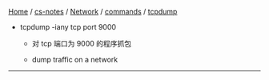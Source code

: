[Home](https://mengxianbin.github.io) /
[cs-notes](https://mengxianbin.github.io/cs-notes/site) /
[Network](https://mengxianbin.github.io/cs-notes/site/Network) /
[commands](https://mengxianbin.github.io/cs-notes/site/Network/commands) /
[tcpdump](https://mengxianbin.github.io/cs-notes/site/Network/commands/tcpdump)

* tcpdump -iany tcp port 9000
    * 对 tcp 端口为 9000 的程序抓包

    * dump traffic on a network

---
